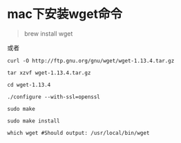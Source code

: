 # mac下安装wget命令

> brew install wget   

或者



```shell
curl -O http://ftp.gnu.org/gnu/wget/wget-1.13.4.tar.gz

tar xzvf wget-1.13.4.tar.gz

cd wget-1.13.4

./configure --with-ssl=openssl

sudo make

sudo make install

which wget #Should output: /usr/local/bin/wget

```

